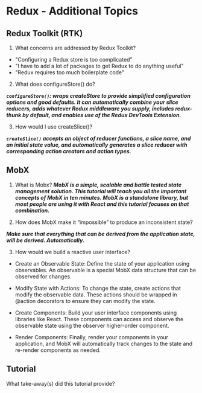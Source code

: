 # Redux - Additional Topics

## Redux Toolkit (RTK)

1. What concerns are addressed by Redux Toolkit?

- "Configuring a Redux store is too complicated"
- "I have to add a lot of packages to get Redux to do anything useful"
- "Redux requires too much boilerplate code"

2. What does configureStore() do?

***```configureStore()```: wraps createStore to provide simplified configuration options and good defaults. It can automatically combine your slice reducers, adds whatever Redux middleware you supply, includes redux-thunk by default, and enables use of the Redux DevTools Extension.***

3. How would I use createSlice()?

 ***```createSlice()``` accepts an object of reducer functions, a slice name, and an initial state value, and automatically generates a slice reducer with corresponding action creators and action types.***

## MobX

1. What is Mobx?
***MobX is a simple, scalable and battle tested state management solution. This tutorial will teach you all the important concepts of MobX in ten minutes. MobX is a standalone library, but most people are using it with React and this tutorial focuses on that combination.***

2. How does MobX make it “impossible” to produce an inconsistent state?

***Make sure that everything that can be derived from the application state, will be derived. Automatically.***

3. How would we build a reactive user interface?

- Create an Observable State: Define the state of your application using observables. An observable is a special MobX data structure that can be observed for changes.

- Modify State with Actions: To change the state, create actions that modify the observable data. These actions should be wrapped in @action decorators to ensure they can modify the state.

- Create Components: Build your user interface components using libraries like React. These components can access and observe the observable state using the observer higher-order component.

- Render Components: Finally, render your components in your application, and MobX will automatically track changes to the state and re-render components as needed.

## Tutorial

What take-away(s) did this tutorial provide?